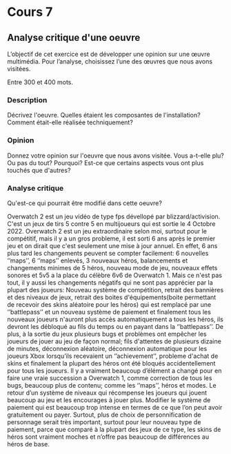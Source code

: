 # Cours 7
## Analyse critique d'une oeuvre

L’objectif de cet exercice est de développer une opinion sur une œuvre multimédia. Pour l’analyse, choisissez l’une des œuvres que nous avons visitées. 

Entre 300 et 400 mots. 

### Description
Décrivez l'oeuvre. Quelles étaient les composantes de l'installation? Comment était-elle réalisée techniquement? 


### Opinion
Donnez votre opinion sur l'oeuvre que nous avons visitée. Vous a-t-elle plu? Ou pas du tout? Pourquoi? Est-ce que certains aspects vous ont plus touchés que d'autres? 

### Analyse critique
Qu'est-ce qui pourrait être modifié dans cette oeuvre? 

Overwatch 2 est un jeu vidéo de type fps dévellopé par blizzard/activision. C'est un jeux de tirs 5 contre 5 en multijoueurs qui est sortie le 4 Octobre 2022.
Overwatch 2 est un jeu extraordinaire selon moi, surtout pour le compétitif, mais il y a un gros probleme, il est sorti 6 ans après le premier jeu et on dirait que c'est seulement une mise à jour annuel. En effet, 6 ans plus tard les changements peuvent se compter facilement: 6 nouvelles ‘’maps’’, 6 ‘’maps’’ enlevés, 3 nouveaux héros, balancements et changements minimes de 5 héros, nouveau mode de jeu, nouveaux effets sonores et 5v5 a la place du célèbre 6v6 de Overwatch 1. Mais ce n'est pas tout, il y aussi les changements négatifs qui ne sont pas apprécier par la plupart des joueurs: Nouveau système de compétition, retrait des bannières et des niveaux de jeux, retrait des boites d'équipements(boite permettant de recevoir des skins aléatoire pour les héros) qui est remplacé par une ‘’battlepass’’ et un nouveau système de paiement et finalement tous les nouveaux joueurs n'auront plus accès automatiquement a tous les héros, ils devront les débloqué au fils du temps ou en payant dans la ‘’battlepass’’. De plus, à la sortie du jeux plusieurs bugs et problèmes ont empêcher les joueurs de jouer au jeu de façon normal; fils d'attentes de plusieurs dizaine de minutes, déconnexion aléatoire, déconnexion automatique pour les joueurs Xbox lorsqu’ils recevaient un ‘’achievement’’, probleme d'achat de skins et finalement la plupart des héros ont été bloqués accidentellement pour tous les joueurs. Il y a vraiment beaucoup d’élément a changé pour en faire une vraie succession a Overwatch 1, comme correction de tous les bugs, beaucoup plus de contenu; comme les ‘’maps’’, héros et modes. Le retour d’un système de niveaux qui récompense les joueurs qui jouent beaucoup au jeu et les encourages à jouer plus. Modifier le système de paiement qui est beaucoup trop intense en termes de ce que l’on peut avoir gratuitement ou payer. Surtout, plus de choix de personnification de personnage serait très important, surtout pour leur nouveau type de paiement, parce que comparé à la plupart des jeux de ce type, les skins de héros sont vraiment moches et n’offre pas beaucoup de différences au héros de base.
